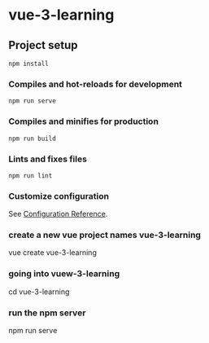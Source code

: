 # vue-3-learning

## Project setup
```
npm install
```

### Compiles and hot-reloads for development
```
npm run serve
```

### Compiles and minifies for production
```
npm run build
```

### Lints and fixes files
```
npm run lint
```

### Customize configuration
See [Configuration Reference](https://cli.vuejs.org/config/).

### create a new vue project names vue-3-learning
vue create vue-3-learning
###  going into vuew-3-learning
cd vue-3-learning
### run the npm server
npm run serve

